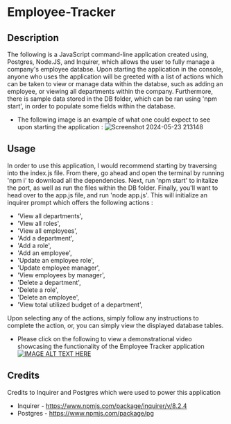 # Employee-Tracker

## Description

The following is a JavaScript command-line application created using, Postgres, Node.JS, and Inquirer, which allows the user to fully manage a company's employee databse. Upon starting the application in the console, anyone who uses the application will be greeted with a list of actions which can be taken to view or manage data within the databse, such as adding an employee, or viewing all departments within the company. Furthermore, there is sample data stored in the DB folder, which can be ran using 'npm start', in order to populate some fields within the database. 

* The following image is an example of what one could expect to see upon starting the application :
![Screenshot 2024-05-23 213148](https://github.com/Rinovi/Employee-Tracker/assets/160938078/2c231133-1156-48df-8823-f2aefe84efaa)

## Usage

In order to use this application, I would recommend starting by traversing into the index.js file. From there, go ahead and open the terminal by running 'npm i' to download all the dependencies. Next, run 'npm start' to initalize the port, as well as run the files within the DB folder. Finally, you'll want to head over to the app.js file, and run 'node app.js'. This will initialize an inquirer prompt which offers the following actions :

* 'View all departments',
* 'View all roles',
* 'View all employees',
* 'Add a department',
* 'Add a role',
* 'Add an employee',
* 'Update an employee role',
* 'Update employee manager', 
* 'View employees by manager', 
* 'Delete a department', 
* 'Delete a role', 
* 'Delete an employee', 
* 'View total utilized budget of a department',

Upon selecting any of the actions, simply follow any instructions to complete the action, or, you can simply view the displayed database tables.

* Please click on the following to view a demonstrational video showcasing the functionality of the Employee Tracker application
[![IMAGE ALT TEXT HERE](https://img.youtube.com/vi/pXT_1XsMwtA/0.jpg)](https://www.youtube.com/watch?v=pXT_1XsMwtA)

## Credits

Credits to Inquirer and Postgres which were used to power this application
* Inquirer - https://www.npmjs.com/package/inquirer/v/8.2.4
* Postgres - https://www.npmjs.com/package/pg
